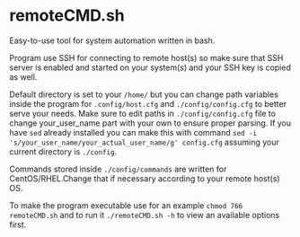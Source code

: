 # remoteCMD.sh

Easy-to-use tool for system automation written in bash.

Program use SSH for connecting to remote host(s) so make sure that SSH server is enabled and started on your system(s) and your SSH key is copied as well.


Default directory is set to your `/home/` but you can change path variables inside the program for `.config/host.cfg` and `./config/config.cfg` to better serve your needs. Make sure to edit paths in `./config/config.cfg` file to change your_user_name part with your own to ensure proper parsing. If you have `sed` already installed you can make this with command `sed -i 's/your_user_name/your_actual_user_name/g' config.cfg` assuming your current directory is `./config`.

Commands stored inside `./config/commands` are written for CentOS/RHEL.Change that if necessary according to your remote host(s) OS.

To make the program executable use for an example `chmod 766 remoteCMD.sh` and to run it `./remoteCMD.sh -h` to view an available options first.
